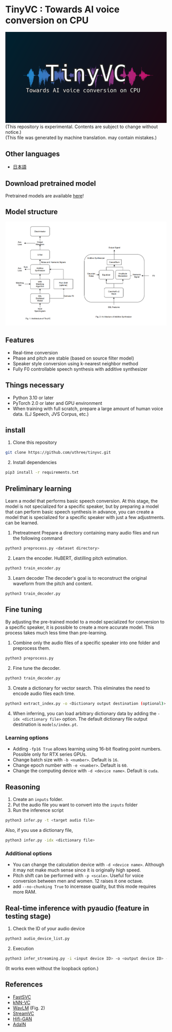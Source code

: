 # TinyVC : Towards AI voice conversion on CPU
![](./images/tinyvc_logo.png)
(This repository is experimental. Contents are subject to change without notice.)  
(This file was generated by machine translation. may contain mistakes.)

## Other languages
- [日本語](./documents/readme_ja.md)

## Download pretrained model
Pretrained models are available [here](https://huggingface.co/uthree/tinyvc/tree/main)!

## Model structure
![](./images/tinyvc_architecture.png)

## Features
- Real-time conversion
- Phase and pitch are stable (based on source filter model)
- Speaker style conversion using k-nearest neighbor method
- Fully F0 controllable speech synthesis with additive synthesizer

## Things necessary
- Python 3.10 or later
- PyTorch 2.0 or later and GPU environment
- When training with full scratch, prepare a large amount of human voice data. (LJ Speech, JVS Corpus, etc.)

## install
1. Clone this repository
```sh
git clone https://github.com/uthree/tinyvc.git
````
2. Install dependencies
```sh
pip3 install -r requirements.txt
````

## Preliminary learning
Learn a model that performs basic speech conversion. At this stage, the model is not specialized for a specific speaker, but by preparing a model that can perform basic speech synthesis in advance, you can create a model that is specialized for a specific speaker with just a few adjustments. can be learned.

1. Pretreatment
Prepare a directory containing many audio files and run the following command
```sh
python3 preprocess.py <dataset directory>
````

2. Learn the encoder.
HuBERT, distilling pitch estimation.
```sh
python3 train_encoder.py
````

3. Learn decoder
The decoder's goal is to reconstruct the original waveform from the pitch and content.

```sh
python3 train_decoder.py
````

## Fine tuning
By adjusting the pre-trained model to a model specialized for conversion to a specific speaker, it is possible to create a more accurate model. This process takes much less time than pre-learning.
1. Combine only the audio files of a specific speaker into one folder and preprocess them.
```sh
python3 preprocess.py
````

2. Fine tune the decoder.
```sh
python3 train_decoder.py
````
3. Create a dictionary for vector search. This eliminates the need to encode audio files each time.
```sh
python3 extract_index.py -o <Dictionary output destination (optional)>
````
4. When inferring, you can load arbitrary dictionary data by adding the `-idx <dictionary file>` option.
The default dictionary file output destination is `models/index.pt`.

### Learning options
- Adding `-fp16 True` allows learning using 16-bit floating point numbers. Possible only for RTX series GPUs.
- Change batch size with `-b <number>`. Default is `16`.
- Change epoch number with `-e <number>`. Default is `60`.
- Change the computing device with `-d <device name>`. Default is `cuda`.

## Reasoning
1. Create an `inputs` folder.
2. Put the audio file you want to convert into the `inputs` folder
3. Run the inference script
```sh
python3 infer.py -t <target audio file>
````
Also, if you use a dictionary file,
```sh
python3 infer.py -idx <dictionary file>
````

### Additional options
- You can change the calculation device with `-d <device name>`. Although it may not make much sense since it is originally high speed.
- Pitch shift can be performed with `-p <scale>`. Useful for voice conversion between men and women. 12 raises it one octave.
- add `--no-chunking True` to incerease quality, but this mode requires more RAM.

## Real-time inference with pyaudio (feature in testing stage)
1. Check the ID of your audio device
```sh
python3 audio_device_list.py
````

2. Execution
```sh
python3 infer_streaming.py -i <input device ID> -o <output device ID> -l <loopback device ID> -t <target audio file>
````
(It works even without the loopback option.)

## References
- [FastSVC](https://arxiv.org/abs/2011.05731)
- [kNN-VC](https://arxiv.org/abs/2305.18975)
- [WavLM](https://arxiv.org/pdf/2110.13900.pdf) (Fig. 2)
- [StreamVC](https://arxiv.org/abs/2401.03078v1)
- [Hifi-GAN](https://arxiv.org/abs/2010.05646)
- [AdaIN](https://arxiv.org/abs/1703.06868)